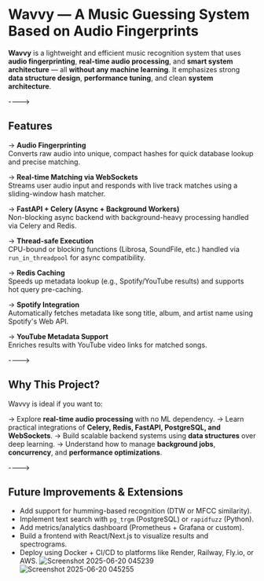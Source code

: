 # Wavvy — A Music Guessing System Based on Audio Fingerprints

**Wavvy** is a lightweight and efficient music recognition system that uses **audio fingerprinting**, **real-time audio processing**, and **smart system architecture** — all **without any machine learning**. It emphasizes strong **data structure design**, **performance tuning**, and clean **system architecture**.

---->

##  Features

->  **Audio Fingerprinting**  
  Converts raw audio into unique, compact hashes for quick database lookup and precise matching.

->  **Real-time Matching via WebSockets**  
  Streams user audio input and responds with live track matches using a sliding-window hash matcher.

->  **FastAPI + Celery (Async + Background Workers)**  
  Non-blocking async backend with background-heavy processing handled via Celery and Redis.

-> **Thread-safe Execution**  
  CPU-bound or blocking functions (Librosa, SoundFile, etc.) handled via `run_in_threadpool` for async compatibility.

-> **Redis Caching**  
  Speeds up metadata lookup (e.g., Spotify/YouTube results) and supports hot query pre-caching.

-> **Spotify Integration**  
  Automatically fetches metadata like song title, album, and artist name using Spotify's Web API.

-> **YouTube Metadata Support**  
  Enriches results with YouTube video links for matched songs.

---->

## Why This Project?

Wavvy is ideal if you want to:

-> Explore **real-time audio processing** with no ML dependency.
-> Learn practical integrations of **Celery, Redis, FastAPI, PostgreSQL, and WebSockets**.
-> Build scalable backend systems using **data structures** over deep learning.
-> Understand how to manage **background jobs**, **concurrency**, and **performance optimizations**.

---->

## Future Improvements & Extensions

-  Add support for humming-based recognition (DTW or MFCC similarity).
-  Implement text search with `pg_trgm` (PostgreSQL) or `rapidfuzz` (Python).
-  Add metrics/analytics dashboard (Prometheus + Grafana or custom).
-  Build a frontend with React/Next.js to visualize results and spectrograms.
-  Deploy using Docker + CI/CD to platforms like Render, Railway, Fly.io, or AWS.
![Screenshot 2025-06-20 045239](https://github.com/user-attachments/assets/4a8d5172-1f3a-4595-804e-d02c30f291c8)
![Screenshot 2025-06-20 045255](https://github.com/user-attachments/assets/da96a5ba-1620-46c6-b613-42185a66fb8c)

